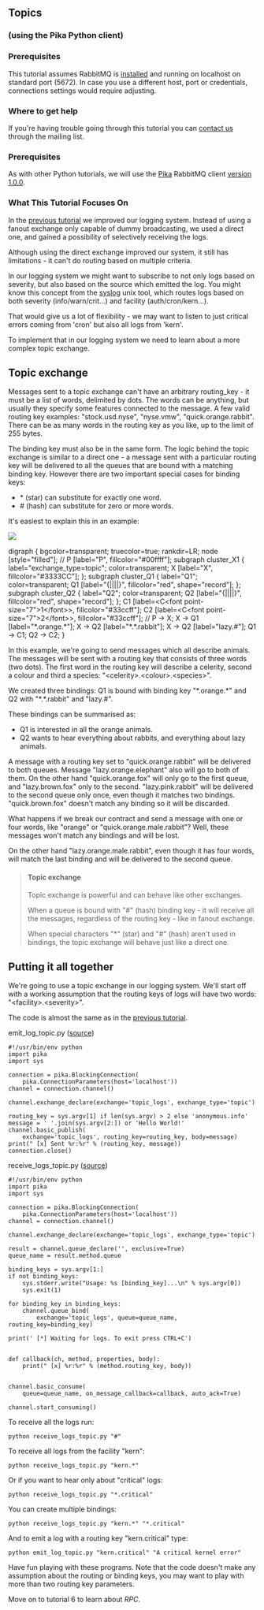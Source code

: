 

Topics
------

### (using the Pika Python client)

### Prerequisites

This tutorial assumes RabbitMQ is
[installed](https://www.rabbitmq.com/download.html) and running on
localhost on standard port (5672). In case you use a different host,
port or credentials, connections settings would require adjusting.

### Where to get help

If you're having trouble going through this tutorial you can [contact
us](https://groups.google.com/forum/#!forum/rabbitmq-users) through the
mailing list.

### Prerequisites

As with other Python tutorials, we will use the
[Pika](https://pypi.python.org/pypi/pika) RabbitMQ client [version
1.0.0](https://pika.readthedocs.io/en/stable/).

### What This Tutorial Focuses On

In the [previous
tutorial](https://www.rabbitmq.com/tutorials/tutorial-four-python.html)
we improved our logging system. Instead of using a fanout exchange only
capable of dummy broadcasting, we used a direct one, and gained a
possibility of selectively receiving the logs.

Although using the direct exchange improved our system, it still has
limitations - it can't do routing based on multiple criteria.

In our logging system we might want to subscribe to not only logs based
on severity, but also based on the source which emitted the log. You
might know this concept from the
[syslog](https://en.wikipedia.org/wiki/Syslog) unix tool, which routes
logs based on both severity (info/warn/crit...) and facility
(auth/cron/kern...).

That would give us a lot of flexibility - we may want to listen to just
critical errors coming from 'cron' but also all logs from 'kern'.

To implement that in our logging system we need to learn about a more
complex topic exchange.

Topic exchange
--------------

Messages sent to a topic exchange can't have an arbitrary routing\_key -
it must be a list of words, delimited by dots. The words can be
anything, but usually they specify some features connected to the
message. A few valid routing key examples: "stock.usd.nyse", "nyse.vmw",
"quick.orange.rabbit". There can be as many words in the routing key as
you like, up to the limit of 255 bytes.

The binding key must also be in the same form. The logic behind the
topic exchange is similar to a direct one - a message sent with a
particular routing key will be delivered to all the queues that are
bound with a matching binding key. However there are two important
special cases for binding keys:

-   \* (star) can substitute for exactly one word.
-   \# (hash) can substitute for zero or more words.

It's easiest to explain this in an example:

![](./5_files/python-five.png)

digraph { bgcolor=transparent; truecolor=true; rankdir=LR; node
[style="filled"]; // P [label="P", fillcolor="\#00ffff"]; subgraph
cluster\_X1 { label="exchange\_type=topic"; color=transparent; X
[label="X", fillcolor="\#3333CC"]; }; subgraph cluster\_Q1 { label="Q1";
color=transparent; Q1 [label="{||||}", fillcolor="red", shape="record"];
}; subgraph cluster\_Q2 { label="Q2"; color=transparent; Q2
[label="{||||}", fillcolor="red", shape="record"]; }; C1
[label=\<C\<font point-size="7"\>1\</font\>\>, fillcolor="\#33ccff"]; C2
[label=\<C\<font point-size="7"\>2\</font\>\>, fillcolor="\#33ccff"]; //
P -\> X; X -\> Q1 [label="\*.orange.\*"]; X -\> Q2
[label="\*.\*.rabbit"]; X -\> Q2 [label="lazy.\#"]; Q1 -\> C1; Q2 -\>
C2; }

In this example, we're going to send messages which all describe
animals. The messages will be sent with a routing key that consists of
three words (two dots). The first word in the routing key will describe
a celerity, second a colour and third a species:
"\<celerity\>.\<colour\>.\<species\>".

We created three bindings: Q1 is bound with binding key "\*.orange.\*"
and Q2 with "\*.\*.rabbit" and "lazy.\#".

These bindings can be summarised as:

-   Q1 is interested in all the orange animals.
-   Q2 wants to hear everything about rabbits, and everything about lazy
    animals.

A message with a routing key set to "quick.orange.rabbit" will be
delivered to both queues. Message "lazy.orange.elephant" also will go to
both of them. On the other hand "quick.orange.fox" will only go to the
first queue, and "lazy.brown.fox" only to the second. "lazy.pink.rabbit"
will be delivered to the second queue only once, even though it matches
two bindings. "quick.brown.fox" doesn't match any binding so it will be
discarded.

What happens if we break our contract and send a message with one or
four words, like "orange" or "quick.orange.male.rabbit"? Well, these
messages won't match any bindings and will be lost.

On the other hand "lazy.orange.male.rabbit", even though it has four
words, will match the last binding and will be delivered to the second
queue.

> #### Topic exchange
>
> Topic exchange is powerful and can behave like other exchanges.
>
> When a queue is bound with "\#" (hash) binding key - it will receive
> all the messages, regardless of the routing key - like in fanout
> exchange.
>
> When special characters "\*" (star) and "\#" (hash) aren't used in
> bindings, the topic exchange will behave just like a direct one.

Putting it all together
-----------------------

We're going to use a topic exchange in our logging system. We'll start
off with a working assumption that the routing keys of logs will have
two words: "\<facility\>.\<severity\>".

The code is almost the same as in the [previous
tutorial](https://www.rabbitmq.com/tutorials/tutorial-four-python.html).

emit\_log\_topic.py
([source](https://github.com/rabbitmq/rabbitmq-tutorials/blob/master/python/emit_log_topic.py))

``` {.lang-python .hljs}
#!/usr/bin/env python
import pika
import sys

connection = pika.BlockingConnection(
    pika.ConnectionParameters(host='localhost'))
channel = connection.channel()

channel.exchange_declare(exchange='topic_logs', exchange_type='topic')

routing_key = sys.argv[1] if len(sys.argv) > 2 else 'anonymous.info'
message = ' '.join(sys.argv[2:]) or 'Hello World!'
channel.basic_publish(
    exchange='topic_logs', routing_key=routing_key, body=message)
print(" [x] Sent %r:%r" % (routing_key, message))
connection.close()
```

receive\_logs\_topic.py
([source](https://github.com/rabbitmq/rabbitmq-tutorials/blob/master/python/receive_logs_topic.py))

``` {.lang-python .hljs}
#!/usr/bin/env python
import pika
import sys

connection = pika.BlockingConnection(
    pika.ConnectionParameters(host='localhost'))
channel = connection.channel()

channel.exchange_declare(exchange='topic_logs', exchange_type='topic')

result = channel.queue_declare('', exclusive=True)
queue_name = result.method.queue

binding_keys = sys.argv[1:]
if not binding_keys:
    sys.stderr.write("Usage: %s [binding_key]...\n" % sys.argv[0])
    sys.exit(1)

for binding_key in binding_keys:
    channel.queue_bind(
        exchange='topic_logs', queue=queue_name, routing_key=binding_key)

print(' [*] Waiting for logs. To exit press CTRL+C')


def callback(ch, method, properties, body):
    print(" [x] %r:%r" % (method.routing_key, body))


channel.basic_consume(
    queue=queue_name, on_message_callback=callback, auto_ack=True)

channel.start_consuming()
```

To receive all the logs run:

``` {.lang-bash .hljs}
python receive_logs_topic.py "#"
```

To receive all logs from the facility "kern":

``` {.lang-bash .hljs}
python receive_logs_topic.py "kern.*"
```

Or if you want to hear only about "critical" logs:

``` {.lang-bash .hljs}
python receive_logs_topic.py "*.critical"
```

You can create multiple bindings:

``` {.lang-bash .hljs}
python receive_logs_topic.py "kern.*" "*.critical"
```

And to emit a log with a routing key "kern.critical" type:

``` {.lang-bash .hljs}
python emit_log_topic.py "kern.critical" "A critical kernel error"
```

Have fun playing with these programs. Note that the code doesn't make
any assumption about the routing or binding keys, you may want to play
with more than two routing key parameters.

Move on to tutorial 6 to learn about *RPC*.
